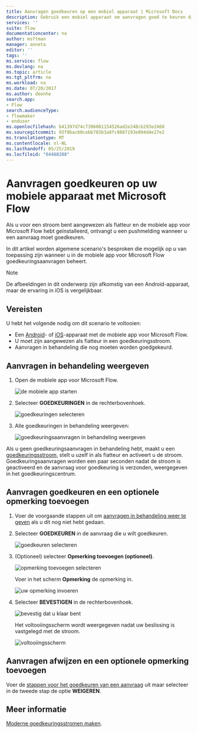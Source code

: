 ```yaml
---
title: Aanvragen goedkeuren op een mobiel apparaat | Microsoft Docs
description: Gebruik een mobiel apparaat om aanvragen goed te keuren die zijn gemaakt in Microsoft Flow.
services: ''
suite: flow
documentationcenter: na
author: msftman
manager: anneta
editor: ''
tags: ''
ms.service: flow
ms.devlang: na
ms.topic: article
ms.tgt_pltfrm: na
ms.workload: na
ms.date: 07/20/2017
ms.author: deonhe
search.app:
- Flow
search.audienceType:
- flowmaker
- enduser
ms.openlocfilehash: b41397d74c7396081154526ad2e248cb293e2460
ms.sourcegitcommit: 93f8bac60cebb783b3a8fc8887193e094d4e27e2
ms.translationtype: MT
ms.contentlocale: nl-NL
ms.lasthandoff: 05/25/2019
ms.locfileid: "64468288"
---
```

# <a name="approve-requests-on-your-mobile-device-by-using-microsoft-flow"></a>Aanvragen goedkeuren op uw mobiele apparaat met Microsoft Flow
Als u voor een stroom bent aangewezen als fiatteur en de mobiele app voor Microsoft Flow hebt geïnstalleerd, ontvangt u een pushmelding wanneer u een aanvraag moet goedkeuren.

In dit artikel worden algemene scenario's besproken die mogelijk op u van toepassing zijn wanneer u in de mobiele app voor Microsoft Flow goedkeuringsaanvragen beheert.

> [!NOTE]
> De afbeeldingen in dit onderwerp zijn afkomstig van een Android-apparaat, maar de ervaring in iOS is vergelijkbaar.
> 
> 

## <a name="prerequisites"></a>Vereisten
U hebt het volgende nodig om dit scenario te voltooien:

* Een [Android](https://aka.ms/flowmobiledocsandroid)- of [iOS](https://aka.ms/flowmobiledocsios)-apparaat met de mobiele app voor Microsoft Flow.
* U moet zijn aangewezen als fiatteur in een goedkeuringsstroom.
* Aanvragen in behandeling die nog moeten worden goedgekeurd.

## <a name="view-pending-requests"></a>Aanvragen in behandeling weergeven
1. Open de mobiele app voor Microsoft Flow.
   
    ![de mobiele app starten](./media/mobile-approvals/open-app.png)
2. Selecteer **GOEDKEURINGEN** in de rechterbovenhoek.
   
    ![goedkeuringen selecteren](./media/mobile-approvals/select-approvals.png)
3. Alle goedkeuringen in behandeling weergeven:
   
    ![goedkeuringsaanvragen in behandeling weergeven](./media/mobile-approvals/show-pending-approval-requests.png)

Als u geen goedkeuringsaanvragen in behandeling hebt, maakt u een [goedkeuringsstroom](modern-approvals.md), stelt u uzelf in als fiatteur en activeert u de stroom. Goedkeuringsaanvragen worden een paar seconden nadat de stroom is geactiveerd en de aanvraag voor goedkeuring is verzonden, weergegeven in het goedkeuringscentrum.

## <a name="approve-requests-and-leave-an-optional-comment"></a>Aanvragen goedkeuren en een optionele opmerking toevoegen
1. Voer de voorgaande stappen uit om [aanvragen in behandeling weer te geven](mobile-approvals.md#view-pending-requests) als u dit nog niet hebt gedaan.
2. Selecteer **GOEDKEUREN** in de aanvraag die u wilt goedkeuren.
   
    ![goedkeuren selecteren](./media/mobile-approvals/select-approve.png)
3. (Optioneel) selecteer **Opmerking toevoegen (optioneel)**.
   
    ![opmerking toevoegen selecteren](./media/mobile-approvals/select-add-comment.png)
   
    Voer in het scherm **Opmerking** de opmerking in.
   
    ![uw opmerking invoeren](./media/mobile-approvals/enter-comment-for-approval.png)
4. Selecteer **BEVESTIGEN** in de rechterbovenhoek.
   
    ![bevestig dat u klaar bent](./media/mobile-approvals/tap-confirm-button.png)
   
    Het voltooiingsscherm wordt weergegeven nadat uw beslissing is vastgelegd met de stroom.
   
    ![voltooiingsscherm](./media/mobile-approvals/approved.png)

## <a name="reject-requests-and-leave-an-optional-comment"></a>Aanvragen afwijzen en een optionele opmerking toevoegen
Voer de [stappen voor het goedkeuren van een aanvraag](mobile-approvals.md#approve-requests-and-leave-an-optional-comment) uit maar selecteer in de tweede stap de optie **WEIGEREN**.

## <a name="learn-more"></a>Meer informatie
[Moderne goedkeuringsstromen maken](modern-approvals.md).


